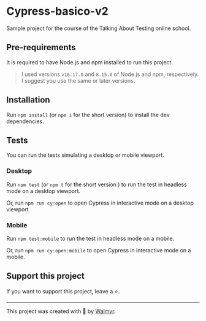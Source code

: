 # Cypress-basico-v2

Sample project for the course of the Talking About Testing online school.

## Pre-requirements

It is required to have Node.js and npm installed to run this project.

> I used versions `v16.17.0` and `8.15.0` of Node.js and npm, respectively. I suggest you use the same or later versions.

## Installation

Run `npm install` (or `npm i` for the short version) to install the dev dependencies.

## Tests


You can run the tests  simulating a desktop or mobile viewport.

### Desktop

Run `npm test` (or `npm t` for the short version ) to run the test in headless mode on a desktop viewport.

Or, run `npm run cy:open` to open Cypress in interactive mode on a desktop viewport.


### Mobile


Run `npm test:mobile` to run the test in headless mode on a mobile.

Or, run `npm run cy:open:mobile` to open Cypress in interactive mode on a mobile.

## Support this project

If you want to support this project, leave a ⭐.

___

This project was created with 💚 by [Walmyr](https://walmyr.dev).
